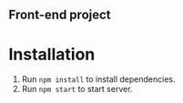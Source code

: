 ## Front-end project

# Installation

1. Run `npm install` to install dependencies. 
2. Run `npm start` to start server.